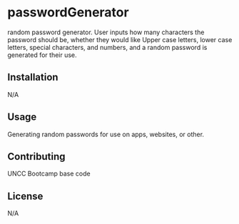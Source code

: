 # passwordGenerator
random password generator. User inputs how many characters the password should be, whether they would like Upper case letters, lower case letters, special characters, and numbers, and a random password is generated for their use.

## Installation

N/A

## Usage

Generating random passwords for use on apps, websites, or other.

## Contributing
UNCC Bootcamp base code

## License
N/A